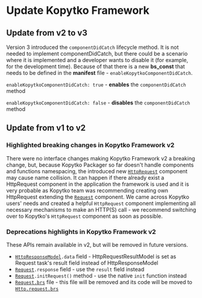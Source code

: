 # Update Kopytko Framework

## Update from v2 to v3

Version 3 introduced the `componentDidCatch` lifecycle method. It is not needed to implement componentDidCatch, but there could be a scenario where it is implemented and a developer wants to disable it (for example, for the development time). Because of that there is a new **bs_const** that needs to be defined in the **manifest** file - `enableKopytkoComponentDidCatch`.

`enableKopytkoComponentDidCatch: true` - **enables** the `componentDidCatch` method

`enableKopytkoComponentDidCatch: false` - **disables** the `componentDidCatch` method

## Update from v1 to v2

### Highlighted breaking changes in Kopytko Framework v2

There were no interface changes making Kopytko Framework v2 a breaking change, but, because Kopytko Packager so far doesn't handle components and functions namespacing, the introduced new [`HttpRequest`](../src/components/http/request/Http.request.xml) component may cause name collision. It can happen if there already exist a HttpRequest component in the application the framework is used and it is very probable as Kopytko team was recommending creating own HttpRequest extending the [`Request`](../src/components/http/request/Request.xml) component. We came across Kopytko users' needs and created a helpful `HttpRequest` component implementing all necessary mechanisms to make an HTTP(S) call - we recommend switching over to Kopytko's `HttpRequest` component as soon as possible.

### Deprecations highlights in Kopytko Framework v2

These APIs remain available in v2, but will be removed in future versions.

- [`HttpResponseModel`](../src/components/http/HttpResponse.model.xml)`.data` field - HttpRequestResultModel is set as Request task's result field instead of HttpResponseModel
- [`Request`](../src/components/http/request/Request.xml)`.response` field - use the `result` field instead
- [`Request`](../src/components/http/request/Request.brs)`.initRequest()` method - use the native `init` function instead
- [`Request.brs`](../src/components/http/request/Request.brs) file - this file will be removed and its code will be moved to [`Http.request.brs`](../src/components/http/request/Http.request.brs)
